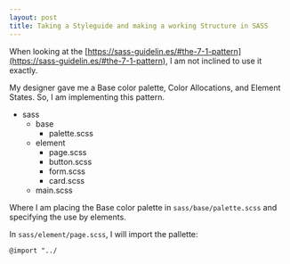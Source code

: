 ```yaml
---
layout: post
title: Taking a Styleguide and making a working Structure in SASS
---
```


When looking at the [https://sass-guidelin.es/#the-7-1-pattern](https://sass-guidelin.es/#the-7-1-pattern), I am not inclined to use it exactly.

My designer gave me a Base color palette, Color Allocations, and Element States.  So, I am implementing this pattern.

- sass
  - base
    - palette.scss
  - element
    - page.scss
    - button.scss
    - form.scss
    - card.scss
  - main.scss

Where I am placing the Base color palette in `sass/base/palette.scss` and specifying the use by elements.


In `sass/element/page.scss`, I will import the pallette:
```
@import "../
